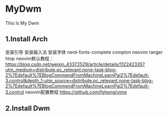 # MyDwm
This Is My Dwm
## 1.Install Arch
安装引导
安装输入法
安装字体 nerd-fonts-complete
compton neovim ranger htop
neovim默认教程：
https://blog.csdn.net/weixin_43372529/article/details/112242335?utm_medium=distribute.pc_relevant.none-task-blog-2%7Edefault%7EBlogCommendFromMachineLearnPai2%7Edefault-3.control&depth_1-utm_source=distribute.pc_relevant.none-task-blog-2%7Edefault%7EBlogCommendFromMachineLearnPai2%7Edefault-3.control
neovim配置教程
https://github.com/fgheng/vime
## 2.Install Dwm


